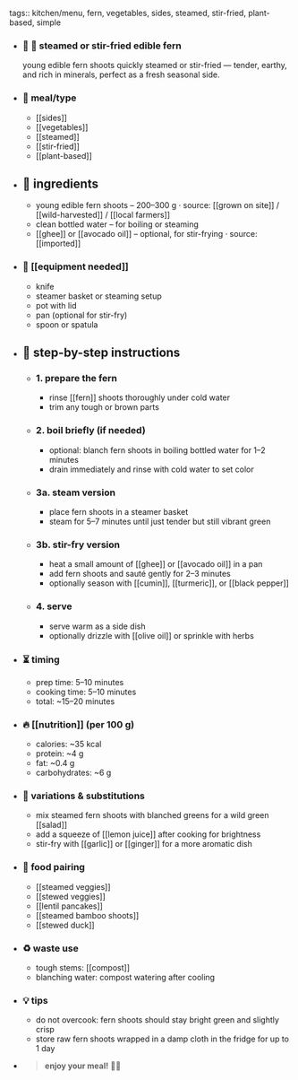 tags:: kitchen/menu, fern, vegetables, sides, steamed, stir-fried, plant-based, simple

- ### 🧾 🌿 steamed or stir-fried edible fern
  young edible fern shoots quickly steamed or stir-fried — tender, earthy, and rich in minerals, perfect as a fresh seasonal side.
- ### 🍴 meal/type
	- [[sides]]
	- [[vegetables]]
	- [[steamed]]
	- [[stir-fried]]
	- [[plant-based]]
- ## 🍃 ingredients
	- young edible fern shoots – 200–300 g · source: [[grown on site]] / [[wild-harvested]] / [[local farmers]]
	- clean bottled water – for boiling or steaming
	- [[ghee]] or [[avocado oil]] – optional, for stir-frying · source: [[imported]]
- ### 🔧 [[equipment needed]]
	- knife
	- steamer basket or steaming setup
	- pot with lid
	- pan (optional for stir-fry)
	- spoon or spatula
- ## 📝 step-by-step instructions
	- ### 1. prepare the fern
		- rinse [[fern]] shoots thoroughly under cold water
		- trim any tough or brown parts
	- ### 2. boil briefly (if needed)
		- optional: blanch fern shoots in boiling bottled water for 1–2 minutes
		- drain immediately and rinse with cold water to set color
	- ### 3a. steam version
		- place fern shoots in a steamer basket
		- steam for 5–7 minutes until just tender but still vibrant green
	- ### 3b. stir-fry version
		- heat a small amount of [[ghee]] or [[avocado oil]] in a pan
		- add fern shoots and sauté gently for 2–3 minutes
		- optionally season with [[cumin]], [[turmeric]], or [[black pepper]]
	- ### 4. serve
		- serve warm as a side dish
		- optionally drizzle with [[olive oil]] or sprinkle with herbs
- ### ⏳ timing
	- prep time: 5–10 minutes
	- cooking time: 5–10 minutes
	- total: ~15–20 minutes
- ### 🔥 [[nutrition]] (per 100 g)
	- calories: ~35 kcal
	- protein: ~4 g
	- fat: ~0.4 g
	- carbohydrates: ~6 g
- ### 🧪 variations & substitutions
	- mix steamed fern shoots with blanched greens for a wild green [[salad]]
	- add a squeeze of [[lemon juice]] after cooking for brightness
	- stir-fry with [[garlic]] or [[ginger]] for a more aromatic dish
- ### 🧭 food pairing
	- [[steamed veggies]]
	- [[stewed veggies]]
	- [[lentil pancakes]]
	- [[steamed bamboo shoots]]
	- [[stewed duck]]
- ### ♻️ waste use
	- tough stems: [[compost]]
	- blanching water: compost watering after cooling
- ### 💡 tips
	- do not overcook: fern shoots should stay bright green and slightly crisp
	- store raw fern shoots wrapped in a damp cloth in the fridge for up to 1 day
- > **enjoy your meal!** 🌿🥢